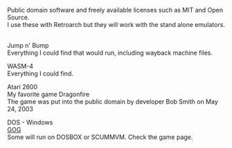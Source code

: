 Public domain software and freely available licenses such as MIT and Open Source.<BR />
I use these with Retroarch but they will work with the stand alone emulators.<BR />
<BR />

Jump n' Bump<BR />
Everything I could find that would run, including wayback machine files.

WASM-4<BR />
Everything I could find.

Atari 2600<BR />
My favorite game Dragonfire<BR />
The game was put into the public domain by developer Bob Smith on May 24, 2003

DOS - Windows<BR />
[GOG](https://www.gog.com/en/partner/free_games)<BR />
Some will run on DOSBOX or SCUMMVM. Check the game page.

